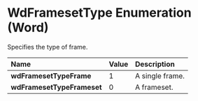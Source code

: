
# WdFramesetType Enumeration (Word)

Specifies the type of frame.



|**Name**|**Value**|**Description**|
|:-----|:-----|:-----|
| **wdFramesetTypeFrame**|1|A single frame.|
| **wdFramesetTypeFrameset**|0|A frameset.|
